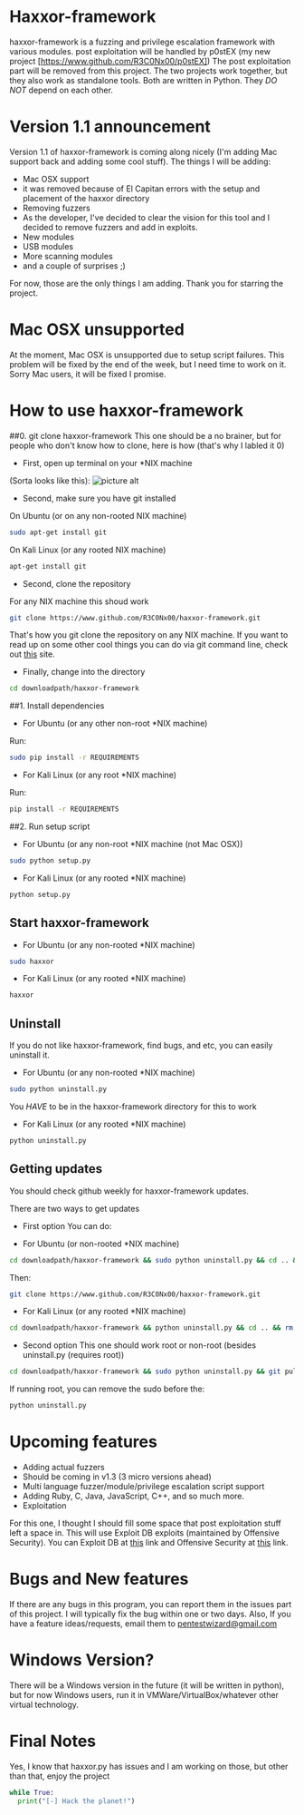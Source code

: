 # Haxxor-framework
haxxor-framework is a fuzzing and privilege escalation framework with various modules. post exploitation will be handled by p0stEX (my new project [https://www.github.com/R3C0Nx00/p0stEX]) The post exploitation part will be removed from this project. The two projects work together, but they also work as standalone tools. Both are written in Python. They *DO NOT* depend on each other.
# Version 1.1 announcement
Version 1.1 of haxxor-framework is coming along nicely (I'm adding Mac support back and adding some cool stuff). The things I will be adding:
* Mac OSX support
 * it was removed because of El Capitan errors with the setup and placement of the haxxor directory
* Removing fuzzers
 * As the developer, I've decided to clear the vision for this tool and I decided to remove fuzzers and add in exploits.
* New modules
 * USB modules
 * More scanning modules
 * and a couple of surprises ;)
 
For now, those are the only things I am adding. Thank you for starring the project. 
# Mac OSX unsupported
At the moment, Mac OSX is unsupported due to setup script failures. This problem will be fixed by the end of the week, but I need time to work on it. Sorry Mac users, it will be fixed I promise.
# How to use haxxor-framework
##0. git clone haxxor-framework
This one should be a no brainer, but for people who don't know how to clone, here is how (that's why I labled it 0)

* First, open up terminal on your *NIX machine

(Sorta looks like this):
![picture alt](http://www.mikebeas.com/wordpress/wp-content/uploads/2014/06/terminal.png)

* Second, make sure you have git installed

On Ubuntu (or on any non-rooted NIX machine)
```bash
sudo apt-get install git
```

On Kali Linux (or any rooted NIX machine)
```bash
apt-get install git
```

* Second, clone the repository

For any NIX machine this shoud work
```bash
git clone https://www.github.com/R3C0Nx00/haxxor-framework.git
```

That's how you git clone the repository on any NIX machine. If you want to read up on some other cool things you can do via git command line, check out [this](https://git-scm.com/docs/gittutorial) site.

* Finally, change into the directory
```bash
cd downloadpath/haxxor-framework
```

##1. Install dependencies

* For Ubuntu (or any other non-root *NIX machine)

Run:
```bash
sudo pip install -r REQUIREMENTS
```

* For Kali Linux (or any root *NIX machine)

Run:

```bash
pip install -r REQUIREMENTS
```

##2. Run setup script

* For Ubuntu (or any non-root *NIX machine (not Mac OSX))

```bash
sudo python setup.py
```

* For Kali Linux (or any rooted *NIX machine)
```bash
python setup.py
```
## Start haxxor-framework

* For Ubuntu (or any non-rooted *NIX machine)
```bash
sudo haxxor
```

* For Kali Linux (or any rooted *NIX machine)
```bash
haxxor
```

## Uninstall
If you do not like haxxor-framework, find bugs, and etc, you can easily uninstall it.

* For Ubuntu (or any non-rooted *NIX machine)
```bash
sudo python uninstall.py
```
You *HAVE* to be in the haxxor-framework directory for this to work

* For Kali Linux (or any rooted *NIX machine)
```bash
python uninstall.py
```

## Getting updates
You should check github weekly for haxxor-framework updates.

There are two ways to get updates
* First option
You can do:

 * For Ubuntu (or non-rooted *NIX machine) 
```bash
cd downloadpath/haxxor-framework && sudo python uninstall.py && cd .. && sudo rm -r haxxor-framework
```
Then:
```bash
git clone https://www.github.com/R3C0Nx00/haxxor-framework.git
```

  * For Kali Linux (or any rooted *NIX machine)
```bash
cd downloadpath/haxxor-framework && python uninstall.py && cd .. && rm -r haxxor-framework
```

* Second option
This one should work root or non-root (besides uninstall.py (requires root))

```bash
cd downloadpath/haxxor-framework && sudo python uninstall.py && git pull
```
If running root, you can remove the sudo before the:
```bash
python uninstall.py
```

# Upcoming features
* Adding actual fuzzers
 * Should be coming in v1.3 (3 micro versions ahead)
* Multi language fuzzer/module/privilege escalation script support
 * Adding Ruby, C, Java, JavaScript, C++, and so much more.
* Exploitation

For this one, I thought I should fill some space that post exploitation stuff left a space in. This will use Exploit DB exploits (maintained by Offensive Security). You can Exploit DB at [this](https://www.exploit-db.com/) link and Offensive Security at [this](https://www.offensive-security.com/) link. 
# Bugs and New features
If there are any bugs in this program, you can report them in the issues part of this project. I will typically fix the bug within one or two days. Also, If you have a feature ideas/requests, email them to pentestwizard@gmail.com
# Windows Version?
There will be a Windows version in the future (it will be written in python), but for now Windows users, run it in VMWare/VirtualBox/whatever other virtual technology.
# Final Notes
Yes, I know that haxxor.py has issues and I am working on those, but other than that, enjoy the project
```python
while True:
  print("[-] Hack the planet!")
```
